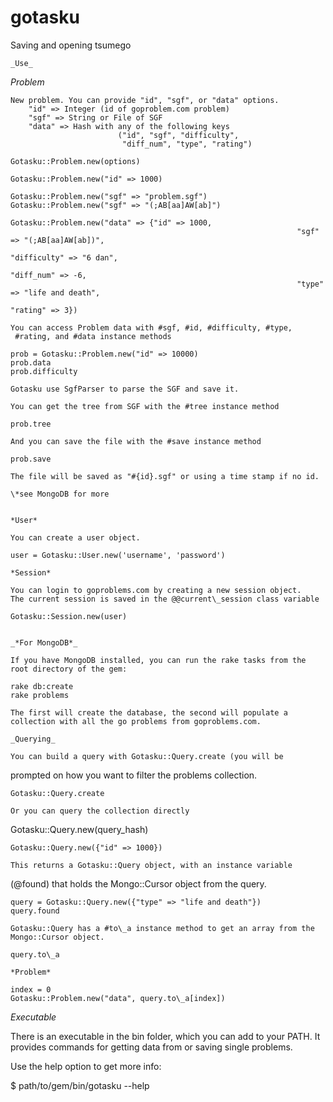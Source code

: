 gotasku
=======

Saving and opening tsumego

	_Use_

  *Problem*

	New problem. You can provide "id", "sgf", or "data" options.
		"id" => Integer (id of goproblem.com problem)
		"sgf" => String or File of SGF
		"data" => Hash with any of the following keys 
							("id", "sgf", "difficulty", 
							 "diff_num", "type", "rating") 

	Gotasku::Problem.new(options)

	Gotasku::Problem.new("id" => 1000)

	Gotasku::Problem.new("sgf" => "problem.sgf")
	Gotasku::Problem.new("sgf" => "(;AB[aa]AW[ab]")

	Gotasku::Problem.new("data" => {"id" => 1000,
																	"sgf" => "(;AB[aa]AW[ab])",
																	"difficulty" => "6 dan",
																	"diff_num" => -6,
																	"type" => "life and death",
																	"rating" => 3})

	You can access Problem data with #sgf, #id, #difficulty, #type, 
	 #rating, and #data instance methods

	prob = Gotasku::Problem.new("id" => 10000)
	prob.data
	prob.difficulty

	Gotasku use SgfParser to parse the SGF and save it.

	You can get the tree from SGF with the #tree instance method

	prob.tree

	And you can save the file with the #save instance method 

	prob.save

	The file will be saved as "#{id}.sgf" or using a time stamp if no id.

	\*see MongoDB for more


	*User*

	You can create a user object.

	user = Gotasku::User.new('username', 'password')

	*Session*

	You can login to goproblems.com by creating a new session object.
	The current session is saved in the @@current\_session class variable 

	Gotasku::Session.new(user)


	_*For MongoDB*_

	If you have MongoDB installed, you can run the rake tasks from the 
	root directory of the gem:

	rake db:create
	rake problems

	The first will create the database, the second will populate a 
	collection with all the go problems from goproblems.com.

	_Querying_

	You can build a query with Gotasku::Query.create (you will be 
  prompted on how you want to filter the problems collection.

	Gotasku::Query.create

	Or you can query the collection directly 
  Gotasku::Query.new(query\_hash)

	Gotasku::Query.new({"id" => 1000})

	This returns a Gotasku::Query object, with an instance variable 
  (@found) that holds the Mongo::Cursor object from the query.

	query = Gotasku::Query.new({"type" => "life and death"})
	query.found 

	Gotasku::Query has a #to\_a instance method to get an array from the
	Mongo::Cursor object.

	query.to\_a

	*Problem* 

	index = 0
	Gotasku::Problem.new("data", query.to\_a[index])

  _Executable_

  There is an executable in the bin folder, which you can add to your 
  PATH. It provides commands for getting data from or saving single 
  problems.

  Use the help option to get more info:

  $ path/to/gem/bin/gotasku --help  
 

